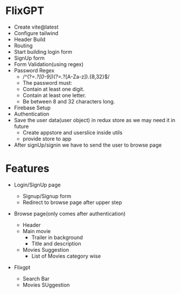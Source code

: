 # FlixGPT

- Create vite@latest
- Configure tailwind
- Header Build
- Routing 
- Start building login form
- SignUp form
- Form Validation(using regex) 
- Password Regex
  - /^(?=.*?[0-9])(?=.*?[A-Za-z]).{8,32}$/ 
  - The password must:
  - Contain at least one digit.
  - Contain at least one letter.
  - Be between 8 and 32 characters long.
- Firebase Setup
- Authentication
- Save the user data(user object) in redux store as we may need it in future
  - Create appstore and userslice inside utils
  - provide store to app
- After signUp/signin we have to send the user to browse page



# Features
- Login/SignUp page
  - Signup/Signup form
  - Redirect to browse page after upper step

- Browse page(only comes after authentication)
  - Header
  - Main movie
    - Trailer in background
    - Title and description
  - Movies Suggestion
    - List of Movies category wise  
- Flixgpt
    - Search Bar
    - Movies SUggestion